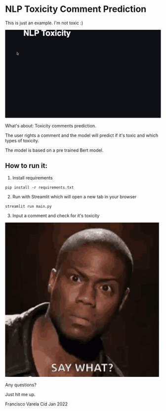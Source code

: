 # NLP Toxicity Comment Prediction

This is just an example. I'm not toxic :)

![demo gif](./images/Comment_Toxicity.gif)

What's about: 
Toxicity comments prediction.

The user rights a comment and the model will predict if it's toxic and which types of toxicity.

The model is based on a pre trained Bert model.

## How to run it:

1. Install requirements
```
pip install -r requirements.txt
```

2. Run with Streamlit which will open a new tab in your browser
```
streamlit run main.py
```
3. Input a comment and check for it's toxicity

![Good Luck](./images/kevin-hart-shocked.gif)


Any questions?

Just hit me up.

Francisco Varela Cid
Jan 2022
